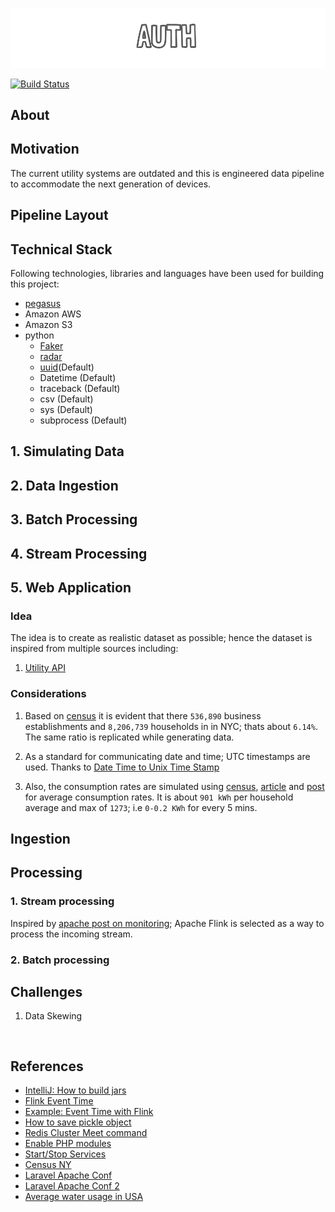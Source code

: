 ![cover](misc/images/cover.png)

[![Build Status](https://travis-ci.org/PseudoAj/MyInsightRepo.svg?branch=master)](https://travis-ci.org/PseudoAj/MyInsightRepo)

## About



## Motivation

The current utility systems are outdated and this is engineered data pipeline to accommodate the next generation of devices.

## Pipeline Layout

## Technical Stack

Following technologies, libraries and languages have been used for building this project:

* [pegasus](https://github.com/InsightDataScience/pegasus)
* Amazon AWS
* Amazon S3
* python
  * [Faker](https://faker.readthedocs.io/en/latest/index.html)
  * [radar](https://pypi.python.org/pypi/radar)
  * [uuid](http://stackoverflow.com/a/1210469/4085019)(Default)
  * Datetime (Default)
  * traceback (Default)
  * csv (Default)
  * sys (Default)
  * subprocess (Default)


## 1. Simulating Data

## 2. Data Ingestion

## 3. Batch Processing

## 4. Stream Processing

## 5. Web Application

### Idea

The idea is to create as realistic dataset as possible; hence the dataset is inspired from multiple sources including:

1. [Utility API](https://utilityapi.com/docs#data-formats)

### Considerations

1. Based on [census](http://www.census.gov/quickfacts/table/PST045216/36) it is evident that there `536,890` business establishments and `8,206,739` households in in NYC; thats about `6.14%`. The same ratio is replicated while generating data.

1. As a standard for communicating date and time; UTC timestamps are used. Thanks to [Date Time to Unix Time Stamp](http://stackoverflow.com/a/35106099/4085019)

1. Also, the consumption rates are simulated using [census](https://www.eia.gov/tools/faqs/faq.cfm?id=97&t=3), [article](https://www.electricchoice.com/blog/electricity-on-average-do-homes/) and [post](https://www.makeitcheaper.com/business-energy/average-energy-usage-for-businesses.aspx) for average consumption rates. It is about `901 kWh` per household average and max of `1273`; i.e `0-0.2 KWh` for every 5 mins.

## Ingestion

## Processing

### 1. Stream processing
Inspired by [apache post on monitoring](https://flink.apache.org/news/2016/04/06/cep-monitoring.html); Apache Flink is selected as a way to process the incoming stream.

### 2. Batch processing

## Challenges

1. Data Skewing

<pre>

</pre>

## References

* [IntelliJ: How to build jars](http://stackoverflow.com/questions/1082580/how-to-build-jars-from-intellij-properly)
* [Flink Event Time](https://ci.apache.org/projects/flink/flink-docs-release-1.2/dev/event_time.html)
* [Example: Event Time with Flink](https://github.com/sameeraxiomine/flinkinaction/blob/acbc29ff20378af75b8e1effb0abc678e1ebb049/flinkinactionjava/src/main/java/com/manning/fia/c05/TumblingEventTimeUsingAscendingWM.java)
* [How to save pickle object](http://stackoverflow.com/questions/11218477/how-can-i-use-pickle-to-save-a-dict)
* [Redis Cluster Meet command](https://www.javacodegeeks.com/2015/09/redis-clustering.html)
* [Enable PHP modules](http://stackoverflow.com/questions/24351260/how-to-check-which-php-extensions-have-been-enabled-disabled-in-ubuntu-linux-12)
* [Start/Stop Services](http://askubuntu.com/questions/407075/how-to-read-service-status-all-results)
* [Census NY](http://www.census.gov/quickfacts/table/HSG010215/36)
* [Laravel Apache Conf](http://stackoverflow.com/questions/28242495/laravel-the-requested-url-was-not-found-on-this-server)
* [Laravel Apache Conf 2](https://www.howtoforge.com/tutorial/install-laravel-on-ubuntu-for-apache/)
* [Average water usage in USA](https://www3.epa.gov/watersense/pubs/indoor.html
)
